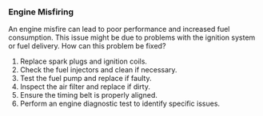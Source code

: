 ### Engine Misfiring
An engine misfire can lead to poor performance and increased fuel consumption. This issue might be due to problems with the ignition system or fuel delivery. How can this problem be fixed?
1. Replace spark plugs and ignition coils.
2. Check the fuel injectors and clean if necessary.
3. Test the fuel pump and replace if faulty.
4. Inspect the air filter and replace if dirty.
5. Ensure the timing belt is properly aligned.
6. Perform an engine diagnostic test to identify specific issues.